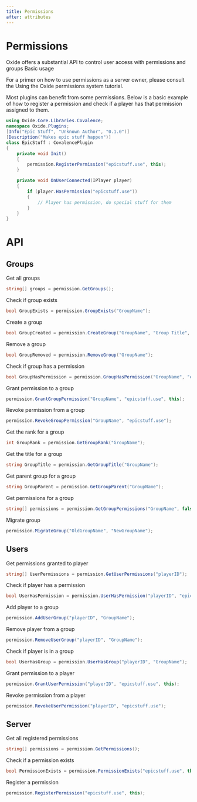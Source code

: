 ```yaml
---
title: Permissions
after: attributes
---
```


# Permissions

Oxide offers a substantial API to control user access with permissions and groups
Basic usage

For a primer on how to use permissions as a server owner, please consult the Using the Oxide permissions system tutorial.

Most plugins can benefit from some permissions. Below is a basic example of how to register a permission and check if a player has that permission assigned to them.

```csharp
using Oxide.Core.Libraries.Covalence;
namespace Oxide.Plugins;
[Info("Epic Stuff", "Unknown Author", "0.1.0")]
[Description("Makes epic stuff happen")]
class EpicStuff : CovalencePlugin
{
    private void Init()
    {
        permission.RegisterPermission("epicstuff.use", this);
    }

    private void OnUserConnected(IPlayer player)
    {
        if (player.HasPermission("epicstuff.use"))
        {
            // Player has permission, do special stuff for them
        }
    }
}
```

# API

## Groups

Get all groups

```csharp
string[] groups = permission.GetGroups();
```

Check if group exists

```csharp
bool GroupExists = permission.GroupExists("GroupName");
```

Create a group

```csharp
bool GroupCreated = permission.CreateGroup("GroupName", "Group Title", 0);
```

Remove a group

```csharp
bool GroupRemoved = permission.RemoveGroup("GroupName");
```

Check if group has a permission

```csharp
bool GroupHasPermission = permission.GroupHasPermission("GroupName", "epicstuff.use");
```

Grant permission to a group

```csharp
permission.GrantGroupPermission("GroupName", "epicstuff.use", this);
```

Revoke permission from a group

```csharp
permission.RevokeGroupPermission("GroupName", "epicstuff.use");
```

Get the rank for a group

```csharp
int GroupRank = permission.GetGroupRank("GroupName");
```

Get the title for a group

```csharp
string GroupTitle = permission.GetGroupTitle("GroupName");
```

Get parent group for a group

```csharp
string GroupParent = permission.GetGroupParent("GroupName");
```

Get permissions for a group

```csharp
string[] permissions = permission.GetGroupPermissions("GroupName", false);
```

Migrate group

```csharp
permission.MigrateGroup("OldGroupName", "NewGroupName");
```

## Users

Get permissions granted to player

```csharp
string[] UserPermissions = permission.GetUserPermissions("playerID");
```

Check if player has a permission

```csharp
bool UserHasPermission = permission.UserHasPermission("playerID", "epicstuff.use");
```

Add player to a group

```csharp
permission.AddUserGroup("playerID", "GroupName");
```

Remove player from a group

```csharp
permission.RemoveUserGroup("playerID", "GroupName");
```

Check if player is in a group

```csharp
bool UserHasGroup = permission.UserHasGroup("playerID", "GroupName");
```

Grant permission to a player

```csharp
permission.GrantUserPermission("playerID", "epicstuff.use", this);
```

Revoke permission from a player

```csharp
permission.RevokeUserPermission("playerID", "epicstuff.use");
```

## Server

Get all registered permissions

```csharp
string[] permissions = permission.GetPermissions();
```

Check if a permission exists

```csharp
bool PermissionExists = permission.PermissionExists("epicstuff.use", this);
```

Register a permission

```csharp
permission.RegisterPermission("epicstuff.use", this);
```
